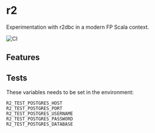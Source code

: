 # r2

Experimentation with r2dbc in a modern FP Scala context.

![CI](https://github.com/fsvehla/r2/workflows/CI/badge.svg?branch=master)

## Features

## Tests

These variables needs to be set in the environment:

```shell
R2_TEST_POSTGRES_HOST
R2_TEST_POSTGRES_PORT
R2_TEST_POSTGRES_USERNAME
R2_TEST_POSTGRES_PASSWORD
R2_TEST_POSTGRES_DATABASE
```
